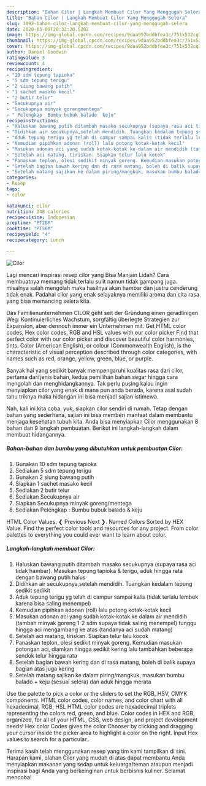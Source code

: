 ```yaml
---
description: "Bahan Cilor | Langkah Membuat Cilor Yang Menggugah Selera"
title: "Bahan Cilor | Langkah Membuat Cilor Yang Menggugah Selera"
slug: 1092-bahan-cilor-langkah-membuat-cilor-yang-menggugah-selera
date: 2020-05-09T20:32:20.520Z
image: https://img-global.cpcdn.com/recipes/9daa952bddbfea3c/751x532cq70/cilor-foto-resep-utama.jpg
thumbnail: https://img-global.cpcdn.com/recipes/9daa952bddbfea3c/751x532cq70/cilor-foto-resep-utama.jpg
cover: https://img-global.cpcdn.com/recipes/9daa952bddbfea3c/751x532cq70/cilor-foto-resep-utama.jpg
author: Daniel Goodwin
ratingvalue: 3
reviewcount: 4
recipeingredient:
- "10 sdm tepung tapioka"
- "5 sdm tepung terigu"
- "2 siung bawang putih"
- "1 sachet masako kecil"
- "2 butir telur"
- "Secukupnya air"
- "Secukupnya minyak gorengmentega"
- " Pelengkap  Bumbu bubuk balado  keju"
recipeinstructions:
- "Haluskan bawang putih ditambah masako secukupnya (supaya rasa aci tidak hambar). Masukan tepung tapioka &amp; terigu, aduk hingga rata dengan bawang putih halus"
- "Didihkan air secukupnya,setelah mendidih. Tuangkan kedalam tepung sedikit sedikit"
- "Aduk tepung terigu yg telah di campur sampai kalis (tidak terlalu lembek karena bisa saling menempel)"
- "Kemudian pipihkan adonan (roll) lalu potong kotak-kotak kecil"
- "Masukan adonan aci yang sudah kotak-kotak ke dalam air mendidih (tambah minyak goreng 1-2 sdm supaya tidak saling menempel) tunggu hingga aci mengambang ke atas (tandanya aci sudah matang)"
- "Setelah aci matang, tiriskan. Siapkan telur lalu kocok"
- "Panaskan teplon, olesi sedikit minyak goreng. Kemudian masukan potongan aci, diamkan hingga sedikit kering lalu tambahkan beberapa sendok telur hingga rata"
- "Setelah bagian bawah kering dan di rasa matang, boleh di balik supaya bagian atas juga kering"
- "Setelah matang sajikan ke dalam piring/mangkuk, masukan bumbu balado + keju (sesuai selera) dan aduk hingga merata"
categories:
- Resep
tags:
- cilor

katakunci: cilor 
nutrition: 248 calories
recipecuisine: Indonesian
preptime: "PT28M"
cooktime: "PT56M"
recipeyield: "4"
recipecategory: Lunch

---
```



![Cilor](https://img-global.cpcdn.com/recipes/9daa952bddbfea3c/751x532cq70/cilor-foto-resep-utama.jpg)

Lagi mencari inspirasi resep cilor yang Bisa Manjain Lidah? Cara membuatnya memang tidak terlalu sulit namun tidak gampang juga. misalnya salah mengolah maka hasilnya akan hambar dan justru cenderung tidak enak. Padahal cilor yang enak selayaknya memiliki aroma dan cita rasa yang bisa memancing selera kita.

Das Familienunternehmen CILOR geht seit der Gründung einen geradlinigen Weg: Kontinuierliches Wachstum, sorgfältig überlegte Strategien zur Expansion, aber dennoch immer ein Unternehmen mit. Get HTML color codes, Hex color codes, RGB and HSL values with our color picker Find that perfect color with our color picker and discover beautiful color harmonies, tints. Color (American English), or colour (Commonwealth English), is the characteristic of visual perception described through color categories, with names such as red, orange, yellow, green, blue, or purple.

Banyak hal yang sedikit banyak mempengaruhi kualitas rasa dari cilor, pertama dari jenis bahan, kedua pemilihan bahan segar hingga cara mengolah dan menghidangkannya. Tak perlu pusing kalau ingin menyiapkan cilor yang enak di mana pun anda berada, karena asal sudah tahu triknya maka hidangan ini bisa menjadi sajian istimewa.


Nah, kali ini kita coba, yuk, siapkan cilor sendiri di rumah. Tetap dengan bahan yang sederhana, sajian ini bisa memberi manfaat dalam membantu menjaga kesehatan tubuh kita. Anda bisa menyiapkan Cilor menggunakan 8 bahan dan 9 langkah pembuatan. Berikut ini langkah-langkah dalam membuat hidangannya.

<!--inarticleads1-->

##### Bahan-bahan dan bumbu yang dibutuhkan untuk pembuatan Cilor:

1. Gunakan 10 sdm tepung tapioka
1. Sediakan 5 sdm tepung terigu
1. Gunakan 2 siung bawang putih
1. Siapkan 1 sachet masako kecil
1. Sediakan 2 butir telur
1. Sediakan Secukupnya air
1. Siapkan Secukupnya minyak goreng/mentega
1. Sediakan  Pelengkap : Bumbu bubuk balado &amp; keju


HTML Color Values. ❮ Previous Next ❯. Named Colors Sorted by HEX Value. Find the perfect color tools and resources for any project. From color palettes to everything you could ever want to learn about color. 

<!--inarticleads2-->

##### Langkah-langkah membuat Cilor:

1. Haluskan bawang putih ditambah masako secukupnya (supaya rasa aci tidak hambar). Masukan tepung tapioka &amp; terigu, aduk hingga rata dengan bawang putih halus
1. Didihkan air secukupnya,setelah mendidih. Tuangkan kedalam tepung sedikit sedikit
1. Aduk tepung terigu yg telah di campur sampai kalis (tidak terlalu lembek karena bisa saling menempel)
1. Kemudian pipihkan adonan (roll) lalu potong kotak-kotak kecil
1. Masukan adonan aci yang sudah kotak-kotak ke dalam air mendidih (tambah minyak goreng 1-2 sdm supaya tidak saling menempel) tunggu hingga aci mengambang ke atas (tandanya aci sudah matang)
1. Setelah aci matang, tiriskan. Siapkan telur lalu kocok
1. Panaskan teplon, olesi sedikit minyak goreng. Kemudian masukan potongan aci, diamkan hingga sedikit kering lalu tambahkan beberapa sendok telur hingga rata
1. Setelah bagian bawah kering dan di rasa matang, boleh di balik supaya bagian atas juga kering
1. Setelah matang sajikan ke dalam piring/mangkuk, masukan bumbu balado + keju (sesuai selera) dan aduk hingga merata


Use the palette to pick a color or the sliders to set the RGB, HSV, CMYK components. HTML color codes, color names, and color chart with all hexadecimal, RGB, HSL HTML color codes are hexadecimal triplets representing the colors red, green, and blue. Color codes in HEX and RGB, organized, for all of your HTML, CSS, web design, and project development needs! Hex color Codes gives the color Chooser by clicking and dragging your cursor inside the picker area to highlight a color on the right. Input Hex values to search for a particular.. 

Terima kasih telah menggunakan resep yang tim kami tampilkan di sini. Harapan kami, olahan Cilor yang mudah di atas dapat membantu Anda menyiapkan makanan yang sedap untuk keluarga/teman ataupun menjadi inspirasi bagi Anda yang berkeinginan untuk berbisnis kuliner. Selamat mencoba!
